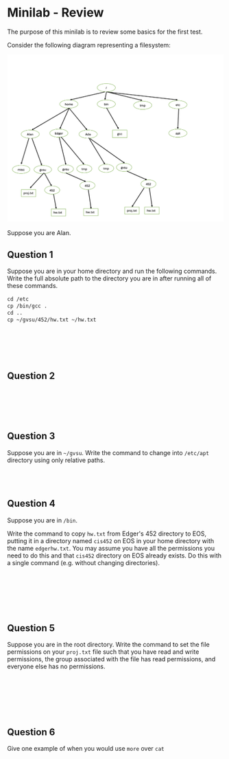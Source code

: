 # Minilab - Review

The purpose of this minilab is to review some basics
for the first test.

Consider the following diagram representing a filesystem:

![filesystem diagram](figs/diagram-filesystem-review.png)

Suppose you are Alan.  

## Question 1
Suppose you are in your home directory and
run the following commands.
Write the full absolute path to the directory
you are in after running all of these commands.

```
cd /etc
cp /bin/gcc .
cd ..
cp ~/gvsu/452/hw.txt ~/hw.txt
```
<br><br><br><br>

## Question 2
<br><br><br><br>

## Question 3
Suppose you are in `~/gvsu`.
Write the command to change into `/etc/apt` directory
using only relative paths.
<br><br><br><br>


## Question 4
Suppose you are in `/bin`.

Write the command to copy `hw.txt` from Edger's 452 directory to EOS,
putting it in a directory named `cis452` on EOS in your home directory
with the name `edgerhw.txt`.
You may assume you have all the permissions you need to do this
and that `cis452` directory on EOS already exists.
Do this with a single command (e.g. without changing directories).
<br><br><br><br><br>
<br><br>

## Question 5
Suppose you are in the root directory.
Write the command to set the file permissions on your `proj.txt`
file such that you have read and write permissions,
the group associated with the file has read permissions,
and everyone else has no permissions.
<br><br><br><br><br>
<br><br>

## Question 6
Give one example of when you would use `more` over `cat`
<br><br><br><br>
